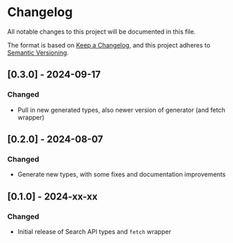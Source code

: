 # Changelog

All notable changes to this project will be documented in this file.

The format is based on [Keep a Changelog](https://keepachangelog.com/en/1.1.0/),
and this project adheres to [Semantic Versioning](https://semver.org/spec/v2.0.0.html).

## [0.3.0] - 2024-09-17

### Changed

- Pull in new generated types, also newer version of generator (and fetch wrapper)

## [0.2.0] - 2024-08-07

### Changed

- Generate new types, with some fixes and documentation improvements

## [0.1.0] - 2024-xx-xx

### Changed

- Initial release of Search API types and `fetch` wrapper

